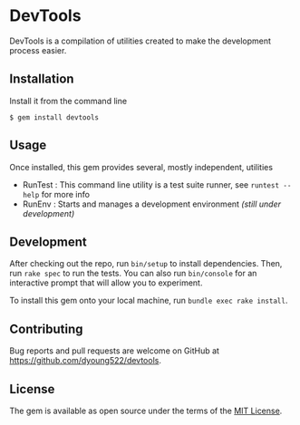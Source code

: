 # DevTools

DevTools is a compilation of utilities created to make the development process easier.

## Installation

Install it from the command line

    $ gem install devtools

## Usage

Once installed, this gem provides several, mostly independent, utilities

- RunTest : This command line utility is a test suite runner, see `runtest --help` for more info
- RunEnv  : Starts and manages a development environment *(still under development)*

## Development

After checking out the repo, run `bin/setup` to install dependencies. Then, run `rake spec` to run the tests. You can also run `bin/console` for an interactive prompt that will allow you to experiment.

To install this gem onto your local machine, run `bundle exec rake install`.

## Contributing

Bug reports and pull requests are welcome on GitHub at https://github.com/dyoung522/devtools.


## License

The gem is available as open source under the terms of the [MIT License](http://opensource.org/licenses/MIT).

